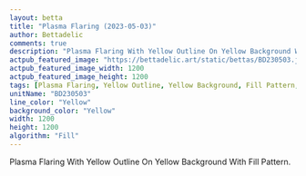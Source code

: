 ```yaml
---
layout: betta
title: "Plasma Flaring (2023-05-03)"
author: Bettadelic
comments: true
description: "Plasma Flaring With Yellow Outline On Yellow Background With Fill Pattern."
actpub_featured_image: "https://bettadelic.art/static/bettas/BD230503.jpg"
actpub_featured_image_width: 1200
actpub_featured_image_height: 1200
tags: [Plasma Flaring, Yellow Outline, Yellow Background, Fill Pattern, May 2023]
unitName: "BD230503"
line_color: "Yellow"
background_color: "Yellow"
width: 1200
height: 1200
algorithm: "Fill"
---
```


Plasma Flaring With Yellow Outline On Yellow Background With Fill Pattern.
